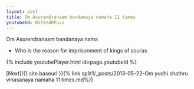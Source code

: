 ```yaml
---
layout: post
title: Om Asurendranaam bandanaya namaha 11 times
youtubeId: BsTXz4RPuvs
---
```

 
 
Om Asurendranaam bandanaya nama 
 
 -  Who is the reason for imprisonment of kings of asuras 
 
  
 
  
 
 
 
 
 
 


{% include youtubePlayer.html id=page.youtubeId %}
 
[Next]({{ site.baseurl }}{% link  split1/_posts/2013-05-22-Om yudhi shathru vinasanaya namaha 11 times.md%})
 
